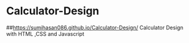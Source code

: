 # Calculator-Design
##https://sumihasan086.github.io/Calculator-Design/
Calculator Design with HTML ,CSS and Javascript
